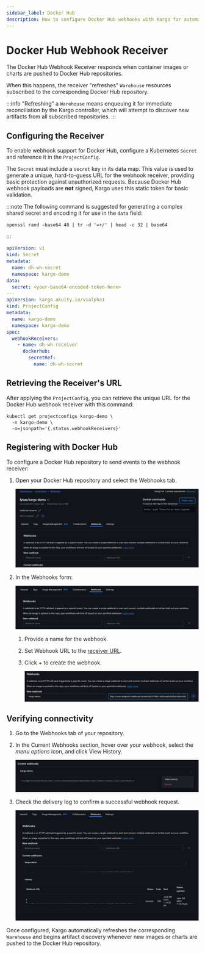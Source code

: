 ```yaml
---
sidebar_label: Docker Hub
description: How to configure Docker Hub webhooks with Kargo for automated artifact discovery.
---
```


# Docker Hub Webhook Receiver

The Docker Hub Webhook Receiver responds when container images or charts are
pushed to Docker Hub repositories.

When this happens, the receiver "refreshes" `Warehouse` resources subscribed to
the corresponding Docker Hub repository.

:::info
"Refreshing" a `Warehouse` means enqueuing it for immediate reconciliation by
the Kargo controller, which will attempt to discover new artifacts from all
subscribed repositories.
:::

## Configuring the Receiver

To enable webhook support for Docker Hub, configure a Kubernetes
`Secret` and reference it in the `ProjectConfig`.

The `Secret` must include a `secret` key in its data map. This value is used to
generate a unique, hard-to-guess URL for the webhook receiver, providing basic
protection against unauthorized requests. Because Docker Hub webhook payloads
are **not** signed, Kargo uses this static token for basic validation.

:::note
The following command is suggested for generating a complex shared secret and
encoding it for use in the `data` field:

```shell
openssl rand -base64 48 | tr -d '=+/' | head -c 32 | base64
```

:::

```yaml
apiVersion: v1
kind: Secret
metadata:
  name: dh-wh-secret
  namespace: kargo-demo
data:
  secret: <your-base64-encoded-token-here>
---
apiVersion: kargo.akuity.io/v1alpha1
kind: ProjectConfig
metadata:
  name: kargo-demo
  namespace: kargo-demo
spec:
  webhookReceivers:
    - name: dh-wh-receiver
      dockerhub:
        secretRef:
          name: dh-wh-secret
```

## Retrieving the Receiver's URL

After applying the `ProjectConfig`, you can retrieve the unique URL for the
Docker Hub webhook receiver with this command:

```shell
kubectl get projectconfigs kargo-demo \
  -n kargo-demo \
  -o=jsonpath='{.status.webhookReceivers}'
```

## Registering with Docker Hub

To configure a Docker Hub repository to send events to the webhook receiver:

1. Open your Docker Hub repository and select the <Hlt>Webhooks</Hlt> tab.

   ![Webhooks Tab](./img/webhooks-tab.png "Webhooks Tab")

1. In the <Hlt>Webhooks</Hlt> form:

   ![New Webhook](./img/new-webhook.png "New Webhook Form")

   1. Provide a name for the webhook.

   1. Set <Hlt>Webhook URL</Hlt> to the
      [receiver URL](#retrieving-the-receivers-url).

   1. Click <Hlt>+</Hlt> to create the webhook.

      ![Create Webhook](./img/create-webhook.png "Create Webhook Button")

## Verifying connectivity

1. Go to the <Hlt>Webhooks</Hlt> tab of your repository.

1. In the <Hlt>Current Webhooks</Hlt> section, hover over your webhook,
   select the _menu options_ icon, and click <Hlt>View History</Hlt>.

   ![View Webhook History](./img/view-history.png "View History")

1. Check the delivery log to confirm a successful webhook request.

   ![Delivery Detail](./img/delivery-detail.png "Webhook Delivery Detail")

Once configured, Kargo automatically refreshes the corresponding `Warehouse`
and begins artifact discovery whenever new images or charts are pushed to the
Docker Hub repository.
